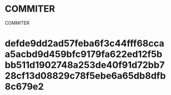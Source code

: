 # COMMITER
COMMITER






# defde9dd2ad57feba6f3c44fff68ccaa5acbd9d459bfc9179fa622ed12f5bbb511d1902748a253de40f91d72bb728cf13d08829c78f5ebe6a65db8dfb8c679e2
